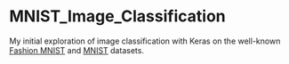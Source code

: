 # MNIST_Image_Classification

My initial exploration of image classification with Keras on the well-known [Fashion MNIST](https://research.zalando.com/welcome/mission/research-projects/fashion-mnist/) and [MNIST](http://yann.lecun.com/exdb/mnist/) datasets.
